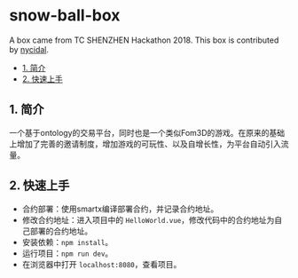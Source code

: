 # snow-ball-box

A box came from TC SHENZHEN Hackathon 2018. This box is contributed by [nycidal](https://github.com/nycjdal).

- [1. 简介](#1-简介)
- [2. 快速上手](#2-快速上手)

## 1. 简介

一个基于ontology的交易平台，同时也是一个类似Fom3D的游戏。在原来的基础上增加了完善的邀请制度，增加游戏的可玩性、以及自增长性，为平台自动引入流量。

## 2. 快速上手

- 合约部署：使用smartx编译部署合约，并记录合约地址。
- 修改合约地址：进入项目中的 `HelloWorld.vue`，修改代码中的合约地址为自己部署的合约地址。
- 安装依赖：`npm install`。
- 运行项目：`npm run dev`。
- 在浏览器中打开 `localhost:8080`，查看项目。